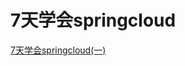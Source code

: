 # 7天学会springcloud


[7天学会springcloud(一)](http://www.huguiqi.com/2018/04/06/7%E5%A4%A9%E5%AD%A6%E4%BC%9A%E4%BD%BF%E7%94%A8springcloud/)
